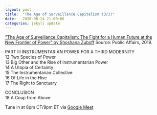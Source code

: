 ```yaml
---
layout: post
title:  "The Age of Surveillance Capitalism (3/3)"
date:   2020-08-24 21:00:00
categories: jekyll update
---
```


["The Age of Surveillance Capitalism: The Fight for a Human Future at the New Frontier of Power" by Shoshana Zuboff](https://www.publicaffairsbooks.com/titles/shoshana-zuboff/the-age-of-surveillance-capitalism/9781610395694/) Source: Public Affairs, 2019.

PART III INSTRUMENTARIAN POWER FOR A THIRD MODERNITY  
12 Two Species of Power  
13 Big Other and the Rise of Instrumentarian Power  
14 A Utopia of Certainty  
15 The Instrumentarian Collective  
16 Of Life in the Hive  
17 The Right to Sanctuary  

CONCLUSION   
18 A Coup from Above  

Tune in at 8pm CT/9pm ET via [Google Meet](https://calendar.google.com/event?action=TEMPLATE&tmeid=Nm04c2UxaGdoN2c3ODJvOWFqcjBxdjE0dXYgd2lsbGlhbXMucmViZWNjYUBt&tmsrc=williams.rebecca%40gmail.com)  
